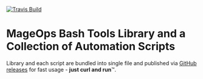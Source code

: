 [![Travis Build](https://img.shields.io/travis/com/mageops/bash-tools?label=Script+Bundle)](https://travis-ci.com/mageops/bash-tools)

# MageOps Bash Tools Library and a Collection of Automation Scripts

Library and each script are bundled into single file and published
via [GitHub releases](https://github.com/mageops/bash-tools/releases) for fast usage - **just curl and run**™️.